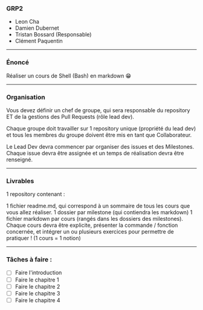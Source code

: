 ### GRP2
* Leon Cha
* Damien Dubernet
* Tristan Bossard (Responsable)
* Clément Paquentin

---

### Énoncé
Réaliser un cours de Shell (Bash) en markdown 😁

---

### Organisation
Vous devez définir un chef de groupe, qui sera responsable du repository ET de la gestions des Pull Requests (rôle lead dev).

Chaque groupe doit travailler sur 1 repository unique (propriété du lead dev) et tous les membres du groupe doivent être mis en tant que Collaborateur.

Le Lead Dev devra commencer par organiser des issues et des Milestones. Chaque issue devra être assignée et un temps de réalisation devra être renseigné.

---

### Livrables
1 repository contenant :

1 fichier readme.md, qui correspond à un sommaire de tous les cours que vous allez réaliser.
1 dossier par milestone (qui contiendra les markdown)
1 fichier markdown par cours (rangés dans les dossiers des milestones). Chaque cours devra être explicite, présenter la commande / fonction concernée, et intégrer un ou plusieurs exercices pour permettre de pratiquer ! (1 cours = 1 notion)

--- 

### Tâches à faire :

- [ ] Faire l'introduction
- [ ] Faire le chapitre 1
- [ ] Faire le chapitre 2
- [ ] Faire le chapitre 3
- [ ] Faire le chapitre 4
